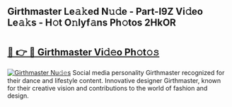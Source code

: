 ## Girthmaster Le𝚊𝚔ed N𝚞𝚍e - Part-I9Z Vi𝚍eo Le𝚊𝚔s - H𝚘t O𝚗lyf𝚊ns Ph𝚘tos 2HkOR

# <h2><a href="http://hfaezq.feru.top/?c=Girthmaster">🔗 👉 🔴 Girthmaster Vi𝚍𝚎o Ph𝚘t𝚘𝚜</a></h2>

[![Girthmaster Nu𝚍𝚎s](https://i.imgur.com/0TWrTi3.gif)](http://hfaezq.feru.top/?c=Girthmaster)
Social media personality Girthmaster recognized for their dance and lifestyle content. Innovative designer Girthmaster, known for their creative vision and contributions to the world of fashion and design. 
